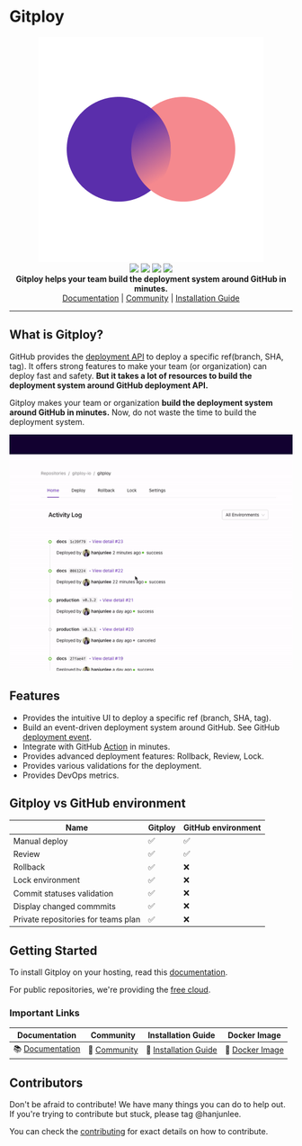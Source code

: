 # Gitploy 

<p align="center">
  <img src="./docs/images/logo_400.png"><br/>
  <img src="https://img.shields.io/github/v/release/gitploy-io/gitploy?display_name=release">
  <img src="https://img.shields.io/github/v/release/gitploy-io/gitploy?include_prereleases&label=pre-release">
  <img src="https://github.com/gitploy-io/gitploy/actions/workflows/test.yaml/badge.svg">
  <img src="https://github.com/gitploy-io/gitploy/actions/workflows/publish.yaml/badge.svg"><br/>
  <b>Gitploy helps your team build the deployment system around GitHub in minutes.</b><br/>
  <a href="https://docs.gitploy.io/">Documentation</a> | <a href="https://github.com/gitploy-io/gitploy/discussions">Community</a> | <a href="https://docs.gitploy.io/tasks/installation/">Installation Guide</a>
</p>

---

## What is Gitploy?

GitHub provides the [deployment API](https://docs.github.com/en/rest/reference/repos#deployments) to deploy a specific ref(branch, SHA, tag). It offers strong features to make your team (or organization) can deploy fast and safety. **But it takes a lot of resources to build the deployment system around GitHub deployment API.**

Gitploy makes your team or organization **build the deployment system around GitHub in minutes.** Now, do not waste the time to build the deployment system.

![gitploy](./docs/images/gitploy.gif)


## Features

* Provides the intuitive UI to deploy a specific ref (branch, SHA, tag).
* Build an event-driven deployment system around GitHub. See GitHub [deployment event](https://docs.github.com/en/developers/webhooks-and-events/webhooks/webhook-events-and-payloads#deployment).
* Integrate with GitHub [Action](https://github.com/features/actions) in minutes.
* Provides advanced deployment features: Rollback, Review, Lock.
* Provides various validations for the deployment.
* Provides DevOps metrics.

## Gitploy vs GitHub environment

Name        | Gitploy | GitHub environment
---         |---      |---
Manual deploy              | ✅ | ✅
Review                     | ✅ | ✅
Rollback                   | ✅ | ❌
Lock environment           | ✅ | ❌
Commit statuses validation | ✅ | ❌
Display changed commmits   | ✅ | ❌
Private repositories for teams plan | ✅ | ❌ 

## Getting Started

To install Gitploy on your hosting, read this [documentation](https://docs.gitploy.io/tasks/installation/). 

For public repositories, we're providing the [free cloud](https://github.com/marketplace/gtiploy).

### Important Links

Documentation | Community | Installation Guide | Docker Image
--- |--- |--- |---
📚 [Documentation](https://docs.gitploy.io/) |💬 [Community](https://github.com/gitploy-io/gitploy/discussions) |📖 [Installation Guide](https://docs.gitploy.io/tasks/installation/) |🐋 [Docker Image](https://hub.docker.com/repository/docker/gitployio/gitploy)

## Contributors

Don't be afraid to contribute! We have many things you can do to help out. If you're trying to contribute but stuck, please tag @hanjunlee.

You can check the [contributing](./docs/contributing.md) for exact details on how to contribute.
